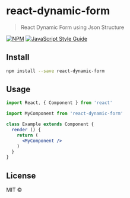 # react-dynamic-form

> React Dynamic Form using Json Structure

[![NPM](https://img.shields.io/npm/v/react-dynamic-form.svg)](https://www.npmjs.com/package/react-dynamic-form) [![JavaScript Style Guide](https://img.shields.io/badge/code_style-standard-brightgreen.svg)](https://standardjs.com)

## Install

```bash
npm install --save react-dynamic-form
```

## Usage

```jsx
import React, { Component } from 'react'

import MyComponent from 'react-dynamic-form'

class Example extends Component {
  render () {
    return (
      <MyComponent />
    )
  }
}
```

## License

MIT © [](https://github.com/)
